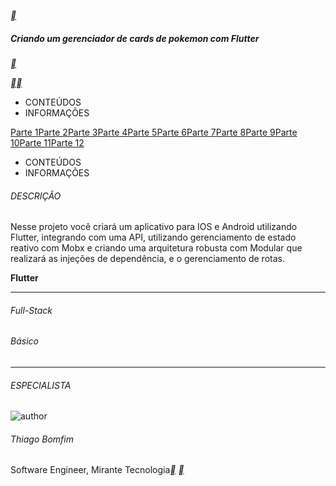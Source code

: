 [**](https://web.dio.me/labs)

##### Criando um gerenciador de cards de pokemon com Flutter

[**](https://hermes.digitalinnovation.one/lab_projects/files/71b0f557-d676-4494-a375-7d6d0086550b.zip)

[**](https://web.dio.me/lab/criando-um-gerenciador-de-cards-de-pokemon-com-flutter/learning/a8019e19-6fce-42e6-8882-71f7f50f4909)[**](https://web.dio.me/lab/criando-um-gerenciador-de-cards-de-pokemon-com-flutter/learning/842a2b45-dac8-4f0e-9045-458de2d44e03)



- CONTEÚDOS
- INFORMAÇÕES

[Parte 1](https://web.dio.me/lab/criando-um-gerenciador-de-cards-de-pokemon-com-flutter/learning/a8019e19-6fce-42e6-8882-71f7f50f4909)[Parte 2](https://web.dio.me/lab/criando-um-gerenciador-de-cards-de-pokemon-com-flutter/learning/842a2b45-dac8-4f0e-9045-458de2d44e03)[Parte 3](https://web.dio.me/lab/criando-um-gerenciador-de-cards-de-pokemon-com-flutter/learning/f46382ea-d329-4b2a-bcca-9dbf90bac48e)[Parte 4](https://web.dio.me/lab/criando-um-gerenciador-de-cards-de-pokemon-com-flutter/learning/340b4779-7c9c-4f80-b997-d8fc6dddeddb)[Parte 5](https://web.dio.me/lab/criando-um-gerenciador-de-cards-de-pokemon-com-flutter/learning/c906110c-4738-40b1-b544-a9e1c43c4ba5)[Parte 6](https://web.dio.me/lab/criando-um-gerenciador-de-cards-de-pokemon-com-flutter/learning/1d057702-ced5-4193-90d0-0dd1a884c5b8)[Parte 7](https://web.dio.me/lab/criando-um-gerenciador-de-cards-de-pokemon-com-flutter/learning/8033aa5e-031b-4e3a-846c-65a3b2ea864f)[Parte 8](https://web.dio.me/lab/criando-um-gerenciador-de-cards-de-pokemon-com-flutter/learning/3ada7cb5-ca10-43e8-94fb-cd0d78c8ddb3)[Parte 9](https://web.dio.me/lab/criando-um-gerenciador-de-cards-de-pokemon-com-flutter/learning/72be113e-d099-4170-bbf8-0de997b4024b)[Parte 10](https://web.dio.me/lab/criando-um-gerenciador-de-cards-de-pokemon-com-flutter/learning/7ae1d8b4-66f2-4217-b218-9ba5d90c01ce)[Parte 11](https://web.dio.me/lab/criando-um-gerenciador-de-cards-de-pokemon-com-flutter/learning/72b96013-5045-44b4-8172-5cc619791511)[Parte 12](https://web.dio.me/lab/criando-um-gerenciador-de-cards-de-pokemon-com-flutter/learning/9c68f9f8-dd4b-4ae0-a561-f13d2e9d3e5b)



- CONTEÚDOS
- INFORMAÇÕES

###### DESCRIÇÃO

Nesse projeto você criará um aplicativo para IOS e Android utilizando Flutter, integrando com uma API, utilizando gerenciamento de estado reativo com Mobx e criando uma arquitetura robusta com Modular que realizará as injeções de dependência, e o gerenciamento de rotas.

**Flutter**

------

###### Full-Stack

###### Básico

------

###### ESPECIALISTA

![author](https://hermes.digitalinnovation.one/users/author/photos/1d625f42-2d3e-4829-83b3-a140cef930c5.jpg)

###### Thiago Bomfim

Software Engineer, Mirante Tecnologia[**](https://www.linkedin.com/in/thiago-bomfim-37b198a1/) [**](https://github.com/ThiagoBfim)